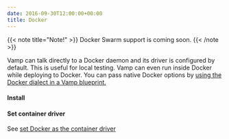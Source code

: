 ```yaml
---
date: 2016-09-30T12:00:00+00:00
title: Docker
---
```

{{< note title="Note!" >}}
Docker Swarm support is coming soon.
{{< /note >}}

Vamp can talk directly to a Docker daemon and its driver is configured by default. This is useful for local testing. Vamp can even run inside Docker while deploying to Docker.  You can pass native Docker options by [using the Docker dialect in a Vamp blueprint.](/documentation/using-vamp/blueprints/#dialects) 

#### Install

#### Set container driver
See [set Docker as the container driver](/documentation/installation/configure-vamp#docker)
